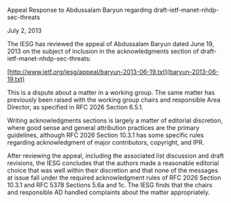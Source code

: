  
Appeal Response to Abdussalam Baryun regarding draft-ietf-manet-nhdp-sec-threats


July 2, 2013


The IESG has reviewed the appeal of Abdussalam Baryun dated June 19, 2013 on the subject of inclusion in the acknowledgments section of draft-ietf-manet-nhdp-sec-threats:


[http://www.ietf.org/iesg/appeal/baryun-2013-06-19.txt](baryun-2013-06-19.txt)


This is a dispute about a matter in a working group. The same matter has previously been raised with the working group chairs and responsible Area Director, as specified in RFC 2026 Section 6.5.1.


Writing acknowledgments sections is largely a matter of editorial discretion, where good sense and general attribution practices are the primary guidelines, although RFC 2026 Section 10.3.1 has some specific rules regarding acknowledgment of major contributors, copyright, and IPR.


After reviewing the appeal, including the associated list discussion and draft revisions, the IESG concludes that the authors made a reasonable editorial choice that was well within their discretion and that none of the messages at issue fall under the required acknowledgment rules of RFC 2026 Section 10.3.1 and RFC 5378 Sections 5.6a and 1c. The IESG finds that the chairs and responsible AD handled complaints about the matter appropriately.


 